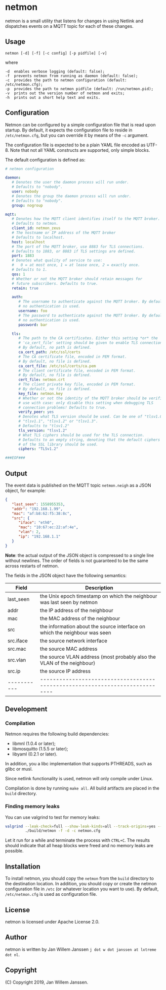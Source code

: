 # netmon

netmon is a small utility that listens for changes in using Netlink and dispatches
events on a MQTT topic for each of these changes.

## Usage

    netmon [-d] [-f] [-c config] [-p pidfile] [-v]

where

    -d  enables verbose logging (default: false);
    -f  prevents netmon from running as daemon (default: false);
    -c  provides the path to netmon configuration (default: /etc/netmon.cfg);
    -p  provides the path to netmon pidfile (default: /run/netmon.pid);
    -v  prints out the version number of netmon and exits;
    -h  prints out a short help text and exits.

## Configuration

Netmon can be configured by a simple configuration file that is read upon 
startup. By default, it expects the configuration file to reside in 
`/etc/netmon.cfg`, but you can override it by means of the `-c` argument.

The configuration file is expected to be a plain YAML file encoded as UTF-8.
Note that not all YAML constructs are supported, only simple blocks.

The default configuration is defined as:

```yaml   
# netmon configuration

daemon:
   # Denotes the user the daemon process will run under.
   # Defaults to "nobody".
   user: nobody
   # Denotes the group the daemon process will run under.
   # Defaults to "nobody".
   group: nogroup

mqtt:
   # Denotes how the MQTT client identifies itself to the MQTT broker.
   # Defaults to netmon.
   client_id: netmon_zeus
   # The hostname or IP address of the MQTT broker
   # Defaults to localhost.
   host: localhost
   # The port of the MQTT broker, use 8883 for TLS connections.
   # Defaults to 1883, or 8883 if TLS settings are defined.
   port: 1883
   # Denotes what quality of service to use: 
   #   0 = at most once, 1 = at lease once, 2 = exactly once.
   # Defaults to 1.
   qos: 1
   # Whether or not the MQTT broker should retain messages for 
   # future subscribers. Defaults to true.
   retain: true

   auth:
      # The username to authenticate against the MQTT broker. By default,
      # no authentication is used.
      username: foo
      # The password to authenticate against the MQTT broker. By default,
      # no authentication is used.
      password: bar

   tls:
      # The path to the CA certificates. Either this setting *or* the
      # 'ca_cert_file' setting should be given to enable TLS connections!
      # By default, no path is defined.
      ca_cert_path: /etc/ssl/certs
      # The CA certificate file, encoded in PEM format.
      # By default, no file is defined.
      ca_cert_file: /etc/ssl/certs/ca.pem
      # The client certificate file, encoded in PEM format.
      # By default, no file is defined.
      cert_file: netmon.crt
      # The client private key file, encoded in PEM format.
      # By default, no file is defined.
      key_file: netmon.key
      # Whether or not the identity of the MQTT broker should be verified.
      # use with case: only disable this setting when debugging TLS 
      # connection problems! Defaults to true.
      verify_peer: yes
      # Denotes what TLS version should be used. Can be one of "tlsv1.0",
      # "tlsv1.1", "tlsv1.2" or "tlsv1.3".
      # Defaults to "tlsv1.2"
      tls_version: "tlsv1.2"
      # What TLS ciphers should be used for the TLS connection.
      # Defaults to an empty string, denoting that the default ciphers
      # of the SSL library should be used.
      ciphers: "TLSv1.2"

###EOF###
```

## Output

The event data is published on the MQTT topic `netmon.neigh` as a JSON object,
for example:

```json
{
   "last_seen": 1558955353,
   "addr": "192.168.1.99",
   "mac": "af:b8:62:f5:38:8c",
   "src": {
      "iface": "eth0",
      "mac": "10:67:ec:22:af:4e",
      "vlan": 2,
      "ip": "192.168.1.1"
   }
}
```

**Note**: the actual output of the JSON object is compressed to a single line
without newlines. The order of fields is not guaranteed to be the same across
restarts of netmon.

The fields in the JSON object have the following semantics:

| Field     | Description                                                                |
|-----------|----------------------------------------------------------------------------|
| last_seen | the Unix epoch timestamp on which the neighbour was last seen by netmon    |
| addr      | the IP address of the neighbour                                            |
| mac       | the MAC address of the neighbour                                           |
| src       | the information about the source interface on which the neighbour was seen |
| src.iface | the source network interface                                               |
| src.mac   | the source MAC address                                                     |
| src.vlan  | the source VLAN address (most probably also the VLAN of the neighbour)     |
| src.ip    | the source IP address                                                      |
|-----------|----------------------------------------------------------------------------|

## Development

### Compilation

Netmon requires the following build dependencies:

- libmnl (1.0.4 or later);
- libmosquitto (1.5.5 or later);
- libyaml (0.2.1 or later).

In addition, you a libc implementation that supports PTHREADS, such as glibc or
musl.

Since netlink functionality is used, netmon will only compile under Linux.

Compilation is done by running `make all`. All build artifacts are placed in 
the `build` directory.

### Finding memory leaks

You can use valgrind to test for memory leaks:

```sh
valgrind --leak-check=full --show-leak-kinds=all --track-origins=yes --verbose \
         ./build/netmon -f -d -c netmon.cfg
```

Let it run for a while and terminate the process with `CTRL+C`. The results 
should indicate that all heap blocks were freed and no memory leaks are 
possible.

## Installation

To install netmon, you should copy the `netmon` from the `build` directory to
the destination location. In addition, you should copy or create the 
netmon configuration file in `/etc` (or whatever location you want to use). By
default, `/etc/netmon.cfg` is used as configuration file.

## License

netmon is licensed under Apache License 2.0.

## Author

netmon is written by Jan Willem Janssen `j dot w dot janssen at lxtreme dot nl`.

## Copyright

(C) Copyright 2019, Jan Willem Janssen.
